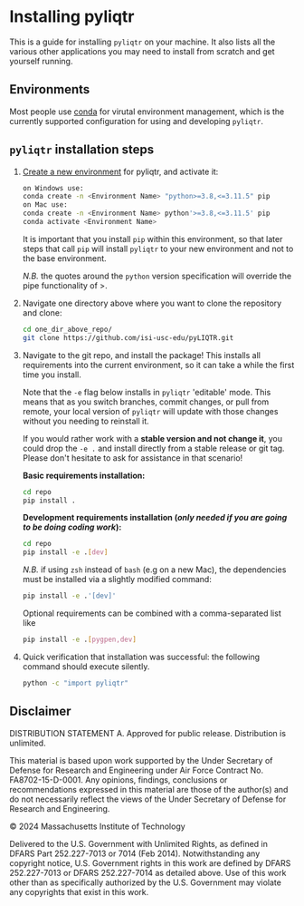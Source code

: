 # Installing pyliqtr

This is a guide for installing `pyliqtr` on your machine.
It also lists all the various other applications you may need to install from scratch and get yourself running.

## Environments

Most people use [conda](https://docs.conda.io/en/latest/) for virutal environment management, which is the currently supported configuration for using and developing `pyliqtr`.

## `pyliqtr` installation steps

1. [Create a new environment](https://docs.conda.io/projects/conda/en/latest/user-guide/tasks/manage-environments.html#creating-an-environment-with-commands)
    for pyliqtr, and activate it:

    ```sh
    on Windows use:
    conda create -n <Environment Name> "python>=3.8,<=3.11.5" pip
    on Mac use:
    conda create -n <Environment Name> python'>=3.8,<=3.11.5' pip
    conda activate <Environment Name>
    ```

    It is important that you install `pip` within this environment, so that later steps that call `pip` will install `pyliqtr` to your new environment and not to the base environment.

    *N.B.* the quotes around the `python` version specification will override the
    pipe functionality of >.

2. Navigate one directory above where you want to clone the repository and clone:

    ```sh
    cd one_dir_above_repo/
    git clone https://github.com/isi-usc-edu/pyLIQTR.git
    ```

3. Navigate to the git repo, and install the package!
    This installs all requirements into the current environment, so it can take a while the first time you install.

    Note that the `-e` flag below installs in `pyliqtr` 'editable' mode.
    This means that as you switch branches, commit changes, or pull from remote, your local version of `pyliqtr` will update with those changes without you needing to reinstall it.

    If you would rather work with a **stable version and not change it**, you could drop the `-e .` and install directly from a stable release or git tag.
    Please don't hesitate to ask for assistance in that scenario!

    **Basic requirements installation:**

    ```sh
    cd repo
    pip install .
    ```

    **Development requirements installation (*only needed if you are going to be doing coding work*):**

    ```sh
    cd repo
    pip install -e .[dev]
    ```

    *N.B.* if using `zsh` instead of `bash` (e.g on a new Mac), the dependencies must be installed via a slightly modified command:

    ```sh
    pip install -e .'[dev]'
    ```

    Optional requirements can be combined with a comma-separated list like 

    ```sh
    pip install -e .[pygpen,dev]
    ```

4. Quick verification that installation was successful: the following command should execute silently.

    ```sh
    python -c "import pyliqtr"
    ```

## Disclaimer

DISTRIBUTION STATEMENT A. Approved for public release. Distribution is unlimited.

This material is based upon work supported by the Under Secretary of Defense for Research and Engineering under Air Force Contract No. FA8702-15-D-0001. Any opinions, findings, conclusions or recommendations expressed in this material are those of the author(s) and do not necessarily reflect the views of the Under Secretary of Defense for Research and Engineering.

© 2024 Massachusetts Institute of Technology

Delivered to the U.S. Government with Unlimited Rights, as defined in DFARS Part 252.227-7013 or 7014 (Feb 2014). Notwithstanding any copyright notice, U.S. Government rights in this work are defined by DFARS 252.227-7013 or DFARS 252.227-7014 as detailed above. Use of this work other than as specifically authorized by the U.S. Government may violate any copyrights that exist in this work.